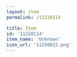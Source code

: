 ```yaml
---
layout: item
permalink: /11220114

title: Item
id: '11220114'
item_name: 'Unknown'
icon_url: '11250012.png'
---
```

